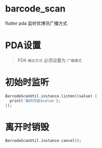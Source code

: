 # barcode_scan

flutter pda 监听优博讯广播方式

# PDA设置
> PDA `输出方式` 必须设置为 `广播模式`

# 初始时监听

```dart
BarcodeScanUtil.instance.listen((value) {
  print('条码内容$value');
});
```

# 离开时销毁

```dart
BarcodeScanUtil.instance.cancel();
```


